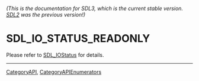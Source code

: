 ###### (This is the documentation for SDL3, which is the current stable version. [SDL2](https://wiki.libsdl.org/SDL2/) was the previous version!)
# SDL_IO_STATUS_READONLY

Please refer to [SDL_IOStatus](SDL_IOStatus) for details.

----
[CategoryAPI](CategoryAPI), [CategoryAPIEnumerators](CategoryAPIEnumerators)

